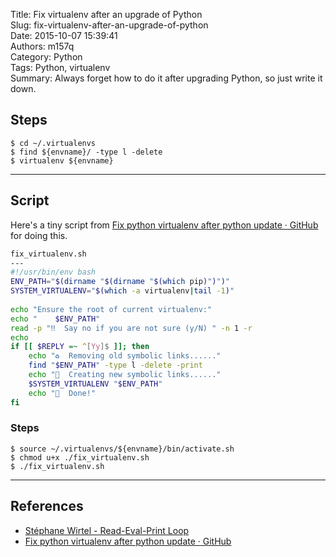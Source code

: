 Title: Fix virtualenv after an upgrade of Python  
Slug: fix-virtualenv-after-an-upgrade-of-python  
Date: 2015-10-07 15:39:41  
Authors: m157q  
Category: Python  
Tags: Python, virtualenv  
Summary: Always forget how to do it after upgrading Python, so just write it down.  
  
## Steps  
  
```terminal  
$ cd ~/.virtualenvs  
$ find ${envname}/ -type l -delete  
$ virtualenv ${envname}  
```  
  
---  
  
## Script  
  
Here's a tiny script from [Fix python virtualenv after python update · GitHub](https://gist.github.com/tevino/1a557a0c200d61d4e4fb) for doing this.  
  
```sh  
fix_virtualenv.sh  
---  
#!/usr/bin/env bash  
ENV_PATH="$(dirname "$(dirname "$(which pip)")")"  
SYSTEM_VIRTUALENV="$(which -a virtualenv|tail -1)"  
  
echo "Ensure the root of current virtualenv:"  
echo "    $ENV_PATH"  
read -p "‼️  Say no if you are not sure (y/N) " -n 1 -r  
echo  
if [[ $REPLY =~ ^[Yy]$ ]]; then  
    echo "♻️  Removing old symbolic links......"  
    find "$ENV_PATH" -type l -delete -print  
    echo "💫  Creating new symbolic links......"  
    $SYSTEM_VIRTUALENV "$ENV_PATH"  
    echo "🎉  Done!"  
fi  
```  
  
### Steps  
  
```terminal  
$ source ~/.virtualenvs/${envname}/bin/activate.sh  
$ chmod u+x ./fix_virtualenv.sh  
$ ./fix_virtualenv.sh  
```  
  
---  
  
## References  
  
+ [Stéphane Wirtel - Read-Eval-Print Loop](http://wirtel.be/posts/en/2014/07/29/fix_virtualenv_python_brew/)  
+ [Fix python virtualenv after python update · GitHub](https://gist.github.com/tevino/1a557a0c200d61d4e4fb)  
  
